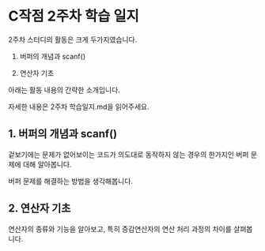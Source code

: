 # C작점 2주차 학습 일지

2주차 스터디의 활동은 크게 두가지였습니다.

1. 버퍼의 개념과 scanf()

2. 연산자 기초

아래는 활동 내용의 간략한 소개입니다.

자세한 내용은 2주차 학습일지.md을 읽어주세요.


## 1. 버퍼의 개념과 scanf()

겉보기에는 문제가 없어보이는 코드가 의도대로 동작하지 않는 경우의 한가지인 버퍼 문제에 대해 알아봅니다.

버퍼 문제를 해결하는 방법을 생각해봅니다.

## 2. 연산자 기초

연산자의 종류와 기능을 알아보고, 특히 증감연산자의 연산 처리 과정의 차이를 살펴봅니다.
